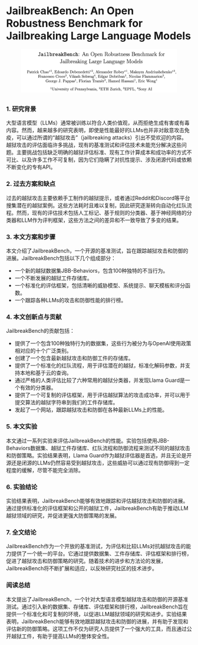 # JailbreakBench: An Open Robustness Benchmark for Jailbreaking Large Language Models

<figure><img src="../.gitbook/assets/image (1) (1) (1) (1) (1) (1).png" alt=""><figcaption></figcaption></figure>

##

### 1. 研究背景

大型语言模型（LLMs）通常被训练以符合人类价值观，从而拒绝生成有害或有毒内容。然而，越来越多的研究表明，即使是性能最好的LLMs也并非对敌意攻击免疫，可以通过所谓的“越狱攻击”（jailbreaking attacks）引出不受欢迎的内容。越狱攻击的评估面临许多挑战，现有的基准测试和评估技术未能充分解决这些问题。主要挑战包括缺乏明确的越狱评估标准、现有工作计算成本和成功率的方式不可比、以及许多工作不可复制，因为它们隐瞒了对抗性提示、涉及闭源代码或依赖不断变化的专有API。

### 2. 过去方案和缺点

过去的越狱攻击主要依赖手工制作的越狱提示，或者通过Reddit和Discord等平台搜集潜在的越狱案例。这些方法耗时且难以复制，因此研究逐渐转向自动化红队流程。然而，现有的评估技术包括人工标记、基于规则的分类器、基于神经网络的分类器和LLM作为评判框架，这些方法之间的差异和不一致导致了多变的结果。

### 3. 本文方案和步骤

本文介绍了JailbreakBench，一个开源的基准测试，旨在跟踪越狱攻击和防御的进展。JailbreakBench包括以下几个组成部分：

* 一个新的越狱数据集JBB-Behaviors，包含100种独特的不当行为。
* 一个不断发展的越狱工件存储库。
* 一个标准化的评估框架，包括清晰的威胁模型、系统提示、聊天模板和评分函数。
* 一个跟踪各种LLMs的攻击和防御性能的排行榜。

### 4. 本文创新点与贡献

JailbreakBench的贡献包括：

* 提供了一个包含100种独特行为的数据集，这些行为被分为与OpenAI使用政策相对应的十个广泛类别。
* 创建了一个包含最新越狱攻击和防御工件的存储库。
* 提供了一个标准化的红队流程，用于评估潜在的越狱，标准化解码参数，并支持本地和基于云的查询。
* 通过严格的人类评估比较了六种常用的越狱分类器，并发现Llama Guard是一个有效的分类器。
* 提供了一个可复制的评估框架，用于评估越狱算法的攻击成功率，并可以用于提交算法的越狱字符串到我们的工件存储库。
* 发起了一个网站，跟踪越狱攻击和防御在各种最新LLMs上的性能。

### 5. 本文实验

本文通过一系列实验来评估JailbreakBench的性能。实验包括使用JBB-Behaviors数据集、越狱工件存储库、红队流程和防御流程来测试不同的越狱攻击和防御策略。实验结果表明，Llama Guard作为越狱评估器是首选，并且无论是开源还是闭源的LLMs仍然容易受到越狱攻击，这些威胁可以通过现有防御得到一定程度的缓解，尽管不能完全消除。

### 6. 实验结论

实验结果表明，JailbreakBench能够有效地跟踪和评估越狱攻击和防御的进展。通过提供标准化的评估框架和公开的越狱工件，JailbreakBench有助于推动LLM越狱领域的研究，并促进更强大防御策略的发展。

### 7. 全文结论

JailbreakBench作为一个开放的基准测试，为评估和比较LLMs对抗越狱攻击的能力提供了一个统一的平台。它通过提供数据集、工件存储库、评估框架和排行榜，促进了越狱攻击和防御策略的研究。随着技术的进步和方法论的发展，JailbreakBench将不断扩展和适应，以反映研究社区的技术进步。

### 阅读总结

本文提出了JailbreakBench，一个针对大型语言模型越狱攻击和防御的开源基准测试。通过引入新的数据集、存储库、评估框架和排行榜，JailbreakBench旨在提供一个标准化和可复制的环境，以促进LLM越狱领域的研究和进步。实验结果表明，JailbreakBench能够有效地跟踪越狱攻击和防御的进展，并有助于发现和评估新的防御策略。这项工作不仅为研究人员提供了一个强大的工具，而且通过公开越狱工件，有助于提高LLMs的整体安全性。
